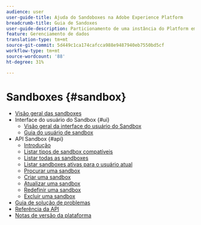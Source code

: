 ```yaml
---
audience: user
user-guide-title: Ajuda do Sandoboxes na Adobe Experience Platform
breadcrumb-title: Guia de Sandoxes
user-guide-description: Particionamento de uma instância do Platform em ambientes virtuais para desenvolvimento, teste e implantação de aplicativos.
feature: Gerenciamento de dados
translation-type: tm+mt
source-git-commit: 5d449c1ca174cafcca988e9487940eb7550bd5cf
workflow-type: tm+mt
source-wordcount: '88'
ht-degree: 31%

---
```



# Sandboxes {#sandbox}

* [Visão geral das sandboxes](home.md)
* Interface do usuário do Sandbox {#ui}
   * [Visão geral da interface do usuário do Sandbox](ui/overview.md)
   * [Guia do usuário de sandbox](ui/user-guide.md)
* API Sandbox {#api}
   * [Introdução](api/getting-started.md)
   * [Listar tipos de sandbox compatíveis](api/list-sandbox-types.md)
   * [Listar todas as sandboxes](api/list-all-sandboxes.md)
   * [Listar sandboxes ativas para o usuário atual](api/list-active-sandboxes.md)
   * [Procurar uma sandbox](api/look-up-sandbox.md)
   * [Criar uma sandbox](api/create-sandbox.md)
   * [Atualizar uma sandbox](api/update-sandbox.md)
   * [Redefinir uma sandbox](api/reset-sandbox.md)
   * [Excluir uma sandbox](api/delete-sandbox.md)
* [Guia de solução de problemas](troubleshooting-guide.md)
* [Referência da API](https://www.adobe.io/apis/experienceplatform/home/api-reference.html#!acpdr/swagger-specs/sandbox-api.yaml)
* [Notas de versão da plataforma](https://www.adobe.com/go/platform-release-notes-en)
